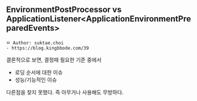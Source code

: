 ## EnvironmentPostProcessor vs ApplicationListener\<ApplicationEnvironmentPreparedEvents\>

```
ㅁ Author: suktae.choi
- https://blog.kingbbode.com/39
```

결론적으로 보면, 결정때 필요한 기준 중에서

- 로딩 순서에 대한 이슈
- 성능/기능적인 이슈

다른점을 찾지 못했다. 즉 아무거나 사용해도 무방하다.

